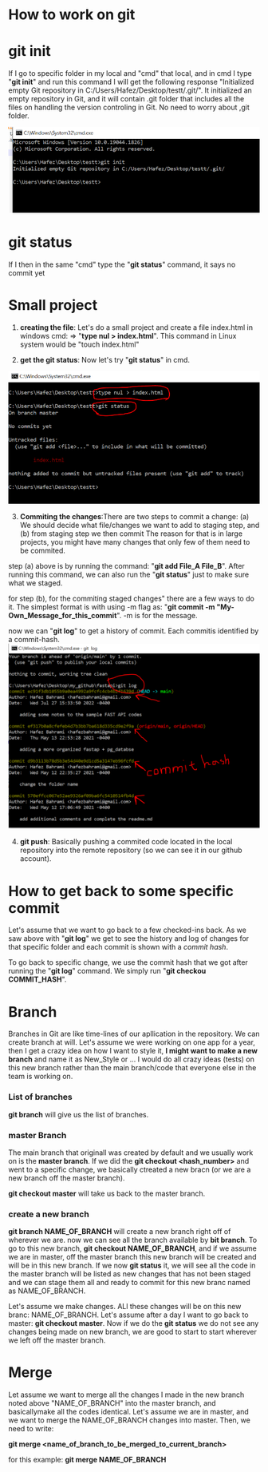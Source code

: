 # How to work on git

# git init
If I go to specific folder in my local and "cmd" that local, and in cmd I type "**git init**" and run this command I will get the following 
response "Initialized empty Git repository in C:/Users/Hafez/Desktop/testt/.git/".
It initialized an empty repository in Git, and it will contain .git folder that includes all the files on handling the version controling in Git. No 
need to worry about ,git folder.

![insert_pic](img/git_init.png)


# git status
If I then in the same "cmd" type the "**git status**" command, it says no commit yet

# Small project
1) **creating the file**: Let's do a small project and create a file index.html
 in windows cmd: => "**type nul > index.html**". This command in Linux system would be "touch index.html"
 
2) **get the git status**: Now let's try "**git status**" in cmd.

![insert_pic](img/git_status.png)

3) **Commiting the changes**:There are two steps to commit a change: (a) We should decide what file/changes we want to add to staging step, and (b) from staging step we then commit
The reason for that is in large projects, you might have many changes that only few of them need to be commited.

step (a) above is by running the command: "**git add File_A File_B**". After running this command, we can also run the "**git status**" just to make sure
what we staged. 

for step (b), for the commiting staged changes" there are a few ways to do it. The simplest format is with using -m flag as: "**git commit -m "My-Own_Message_for_this_commit**".
-m is for the message.

now we can "**git log**" to get a history of commit. Each commitis identified by a commit-hash.
![insert_pic](img/commit_log.png)

4) **git push**: Basically pushing a commited code located in the local repository into the remote repository (so we can see it in our github account).


# How to get back to some specific commit
Let's assume that we want to go back to a few checked-ins back. As we saw above with "**git log**" we get to see the history and log of changes for that specific
folder and each commit is shown with a _commit hash_. 

To go back to specific change, we use the commit hash that we got after running the "**git log**" command. We simply run "**git checkou COMMIT_HASH**".


# Branch
Branches in Git are like time-lines of our apllication in the repository. We can create branch at will. Let's assume we were working on one app for a year,
then I get a crazy idea on how I want to style it, **I might want to make a new branch** and name it as New_Style or ... I would do all crazy ideas (tests)
on this new branch rather than the main branch/code that everyone else in the team is working on.

### List of branches
**git branch** will give us the list of branches. 

### master Branch
The main branch that originall was created by default and we usually work on is the **master branch**. If we did the **git checkout <hash_number>** and went
to a specific change, we basically ctreated a new bracn (or we are a new branch off the master branch).

**git checkout master** will take us back to the master branch.

### create a new branch
**git branch NAME_OF_BRANCH** will create a new branch right off of wherever we are. now we can see all the branch available by **bit branch**.
To go to this new branch, **git checkout NAME_OF_BRANCH**, and if we assume we are in master, off the master branch
this new branch will be created and will be in this new branch. If we now **git status** it, we will see all the code in the master branch will be listed
as new changes that has not been staged and we can stage them all and ready to commit for this new branc named as NAME_OF_BRANCH. 

Let's assume we make changes. ALl these changes will be on this new branc: NAME_OF_BRANCH. Let's assume after a day I want to go back to
 master: **git checkout master**. Now if we do the **git status** we do not see any changes being made on new branch, we are good to start to start
 wherever we left off the master branch.
 
 # Merge
 Let assume we want to merge all the changes I made in the new branch noted above "NAME_OF_BRANCH" into the master branch, and basicallymake all the 
 codes identical. Let's assume we are in master, and we want to merge the NAME_OF_BRANCH changes into master. Then, we need to write:
 
 **git merge <name_of_branch_to_be_merged_to_current_branch>**
 
 for this example:
 **git merge NAME_OF_BRANCH**


